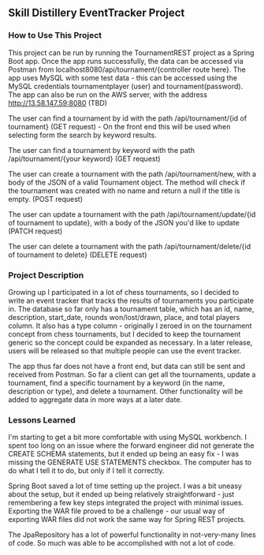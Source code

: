 ## Skill Distillery EventTracker Project

### How to Use This Project

This project can be run by running the TournamentREST project as a Spring Boot app. Once the app runs successfully, the data can be accessed via Postman from localhost8080/api/tournament/{controller route here}. The app uses MySQL with some test data - this can be accessed using the MySQL credentials tournamentplayer (user) and tournament(password). The app can also be run on the AWS server, with the address http://13.58.147.59:8080 (TBD)

The user can find a tournament by id with the path /api/tournament/{id of tournament} (GET request) - On the front end this will be used when selecting form the search by keyword results.

The user can find a tournament by keyword with the path /api/tournament/{your keyword} (GET request)

The user can create a tournament with the path /api/tournament/new, with a body of the JSON of a valid Tournament object. The method will check if the tournament was created with no name and return a null if the title is empty.  (POST request)

The user can update a tournament with the path /api/tournament/update/{id of tournament to update}, with a body of the JSON you'd like to update (PATCH request)

The user can delete a tournament with the path /api/tournament/delete/{id of tournament to delete} (DELETE request)

### Project Description

Growing up I participated in a lot of chess tournaments, so I decided to write an event tracker that tracks the results of tournaments you participate in. The database so far only has a tournament table, which has an id, name, description, start_date, rounds won/lost/drawn, place, and total players column. It also has a type column - originally I zeroed in on the tournament concept from chess tournaments, but I decided to keep the tournament generic so the concept could be expanded as necessary. In a later release, users will be released so that multiple people can use the event tracker.

The app thus far does not have a front end, but data can still be sent and received from Postman. So far a client can get all the tournaments, update a tournament, find a specific tournament by a keyword (in the name, description or type), and delete a tournament. Other functionality will be added to aggregate data in more ways at a later date.

### Lessons Learned

I'm starting to get a bit more comfortable with using MySQL workbench. I spent too long on an issue where the forward engineer did not generate the CREATE SCHEMA statements, but it ended up being an easy fix - I was missing the GENERATE USE STATEMENTS checkbox. The computer has to do what I tell it to do, but only if I tell it correctly.

Spring Boot saved a lot of time setting up the project. I was a bit uneasy about the setup, but it ended up being relatively straightforward - just remembering a few key steps integrated the project with minimal issues. Exporting the WAR file proved to be a challenge - our usual way of exporting WAR files did not work the same way for Spring REST projects.

The JpaRepository has a lot of powerful functionality in not-very-many lines of code. So much was able to be accomplished with not a lot of code.
